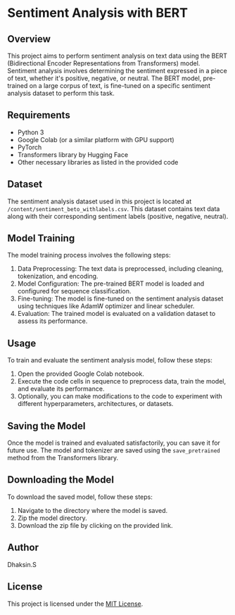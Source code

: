 # Sentiment Analysis with BERT

## Overview
This project aims to perform sentiment analysis on text data using the BERT (Bidirectional Encoder Representations from Transformers) model. Sentiment analysis involves determining the sentiment expressed in a piece of text, whether it's positive, negative, or neutral. The BERT model, pre-trained on a large corpus of text, is fine-tuned on a specific sentiment analysis dataset to perform this task.

## Requirements
- Python 3
- Google Colab (or a similar platform with GPU support)
- PyTorch
- Transformers library by Hugging Face
- Other necessary libraries as listed in the provided code

## Dataset
The sentiment analysis dataset used in this project is located at `/content/sentiment_beto_withlabels.csv`. This dataset contains text data along with their corresponding sentiment labels (positive, negative, neutral).

## Model Training
The model training process involves the following steps:
1. Data Preprocessing: The text data is preprocessed, including cleaning, tokenization, and encoding.
2. Model Configuration: The pre-trained BERT model is loaded and configured for sequence classification.
3. Fine-tuning: The model is fine-tuned on the sentiment analysis dataset using techniques like AdamW optimizer and linear scheduler.
4. Evaluation: The trained model is evaluated on a validation dataset to assess its performance.

## Usage
To train and evaluate the sentiment analysis model, follow these steps:
1. Open the provided Google Colab notebook.
2. Execute the code cells in sequence to preprocess data, train the model, and evaluate its performance.
3. Optionally, you can make modifications to the code to experiment with different hyperparameters, architectures, or datasets.

## Saving the Model
Once the model is trained and evaluated satisfactorily, you can save it for future use. The model and tokenizer are saved using the `save_pretrained` method from the Transformers library.

## Downloading the Model
To download the saved model, follow these steps:
1. Navigate to the directory where the model is saved.
2. Zip the model directory.
3. Download the zip file by clicking on the provided link.

## Author
Dhaksin.S

## License
This project is licensed under the [MIT License]([https://github.com/Dhaksin53/-IREX-El-Salvador-Sentiment_analysis/blob/main/MIT%20License]).
